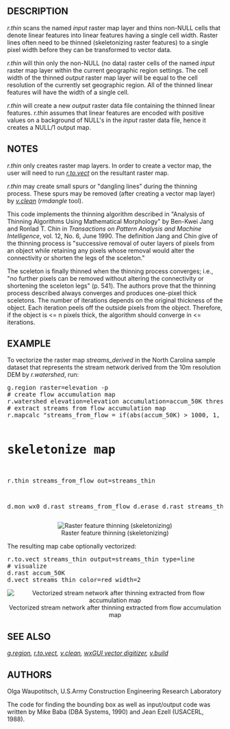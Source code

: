 <h2>DESCRIPTION</h2>

<em>r.thin</em> scans the named <em>input</em> raster map layer and
thins non-NULL cells that denote linear features into linear features
having a single cell width. Raster lines often need to be thinned
(skeletonizing raster features) to a single pixel width before they can
be transformed to vector data.

<p>
<em>r.thin</em> will thin only the non-NULL (no data) raster cells
of the named <em>input</em> raster map layer within the current
geographic region settings.  The cell width of the thinned
<em>output</em> raster map layer will be equal to the cell
resolution of the currently set geographic region.  All of
the thinned linear features will have the width of a single
cell.

<p>
<em>r.thin</em> will create a new <em>output</em> raster
data file containing the thinned linear features.
<em>r.thin</em> assumes that linear features are encoded
with positive values on a background of NULL's in the
<em>input</em> raster data file, hence it creates a NULL/1
output map.

<h2>NOTES</h2>

<em>r.thin</em> only creates raster map layers. In order to
create a vector map, the user will need to run
<em><a href="r.to.vect.html">r.to.vect</a></em>
on the resultant raster map.

<p>
<em>r.thin</em> may create small spurs or "dangling lines"
during the thinning process.  These spurs may be removed
(after creating a vector map layer) by
<em><a href="v.clean.html">v.clean</a></em> (<em>rmdangle</em>
tool).

<p>
This code implements the thinning algorithm described in
"Analysis of Thinning Algorithms Using Mathematical
Morphology" by Ben-Kwei Jang and Ronlad T. Chin in
<em>Transactions on Pattern Analysis and Machine
Intelligence</em>, vol. 12, No. 6, June 1990.  The
definition Jang and Chin give of the thinning process is
"successive removal of outer layers of pixels from an
object while retaining any pixels whose removal would alter
the connectivity or shorten the legs of the sceleton."

<p>
The sceleton is finally thinned when the thinning process
converges; i.e., "no further pixels can be removed without
altering the connectivity or shortening the sceleton legs"
(p. 541).  The authors prove that the thinning process
described always converges and produces one-pixel thick
sceletons.  The number of iterations depends on the
original thickness of the object.  Each iteration peels off
the outside pixels from the object.  Therefore, if the
object is &lt;= n pixels thick, the algorithm should
converge in &lt;= iterations.

<h2>EXAMPLE</h2>

To vectorize the raster map <em>streams_derived</em> in the North
Carolina sample dataset that represents the stream network derived from
the 10m resolution DEM by <em>r.watershed</em>, run:

<div class="code"><pre>
g.region raster=elevation -p
# create flow accumulation map
r.watershed elevation=elevation accumulation=accum_50K thresh=50000
# extract streams from flow accumulation map
r.mapcalc "streams_from_flow = if(abs(accum_50K) &gt; 1000, 1, null())"

# skeletonize map
r.thin streams_from_flow out=streams_thin

d.mon wx0
d.rast streams_from_flow
d.erase
d.rast streams_thin
</pre></div>
<p>

<center>
<img src="r_thin_network.png" alt="Raster feature thinning (skeletonizing)"><br>
Raster feature thinning (skeletonizing)
</center>
<p>

The resulting map cabe optionally vectorized:
<div class="code"><pre>
r.to.vect streams_thin output=streams_thin type=line
# visualize
d.rast accum_50K
d.vect streams_thin color=red width=2
</pre></div>
<p>

<center>
<img src="r_thin_vectorized.png" alt="Vectorized stream network after thinning extracted from flow accumulation map"><br>
Vectorized stream network after thinning extracted from flow accumulation map
</center>

<!--
# compare to official NC stream map
d.erase
d.vect streams_thin color=red width=2
d.vect streams color=blue width=2
-->

<h2>SEE ALSO</h2>

<em>
<a href="g.region.html">g.region</a>,
<a href="r.to.vect.html">r.to.vect</a>,
<a href="v.clean.html">v.clean</a>,
<a href="wxGUI.vdigit.html">wxGUI vector digitizer</a>,
<a href="v.build.html">v.build</a>
</em>

<h2>AUTHORS</h2>

Olga Waupotitsch, U.S.Army Construction Engineering Research Laboratory

<p>The code for finding the bounding box as well as input/output code
was written by Mike Baba (DBA Systems, 1990) and Jean Ezell (USACERL, 1988).
